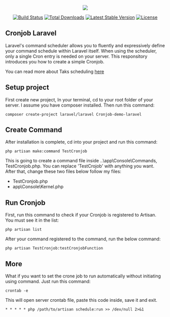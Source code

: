 <p align="center"><img src="https://laravel.com/assets/img/components/logo-laravel.svg"></p>

<p align="center">
<a href="https://travis-ci.org/laravel/framework"><img src="https://travis-ci.org/laravel/framework.svg" alt="Build Status"></a>
<a href="https://packagist.org/packages/laravel/framework"><img src="https://poser.pugx.org/laravel/framework/d/total.svg" alt="Total Downloads"></a>
<a href="https://packagist.org/packages/laravel/framework"><img src="https://poser.pugx.org/laravel/framework/v/stable.svg" alt="Latest Stable Version"></a>
<a href="https://packagist.org/packages/laravel/framework"><img src="https://poser.pugx.org/laravel/framework/license.svg" alt="License"></a>
</p>

## Cronjob Laravel

Laravel's command scheduler allows you to fluently and expressively define your command schedule within Laravel itself. When using the scheduler, only a single Cron entry is needed on your server. This responsitory introduces you how to create a simple Cronjob.

You can read more about Taks scheduling [here](https://laravel.com/docs/5.6/scheduling)

## Setup project

First create new project, In your terminal, cd to your root folder of your server. I assume you have composer installed. Then run this command:
```console
composer create-project laravel/laravel Cronjob-demo-laravel
```

## Create Command

After installation is complete, cd into your project and run this command:
```console
php artisan make:command TestCronjob
```

This is going to create a command file inside ..\app\Console\Commands, TestCronjob.php. You can replace 'TestCrojob' with anything you want. After that, change these two files below follow my files:
- TestCronjob.php
- app\Console\Kernel.php

## Run Cronjob

First, run this command to check if your Cronjob is registered to Artisan. You must see it in the list:
```console
php artisan list
```
After your command registered to the command, run the below command:
```console
php artisan TestCronjob:testCronjobFunction
```

## More

What if you want to set the crone job to run automatically without initiating using command. Just run this command:
```console
crontab -e
```

This will open server crontab file, paste this code inside, save it and exit.
```console
* * * * * php /path/to/artisan schedule:run >> /dev/null 2>&1
```
